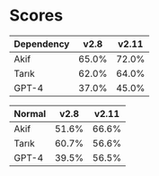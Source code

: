 # Scores

| Dependency | v2.8 | v2.11 |
| --- | --- | --- |
| Akif | 65.0% | 72.0% |
| Tarık | 62.0% | 64.0% |
| GPT-4 | 37.0% | 45.0% |

| Normal | v2.8 | v2.11 |
| --- | --- | --- |
| Akif | 51.6% | 66.6% |
| Tarık | 60.7% | 56.6% |
| GPT-4 | 39.5% | 56.5% |

